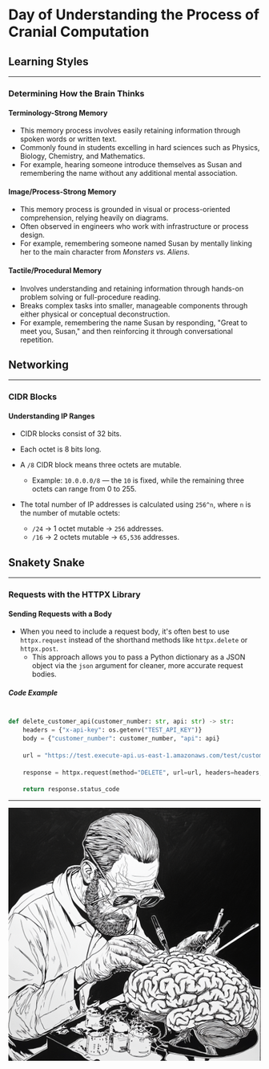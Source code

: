 # Day of Understanding the Process of Cranial Computation

## Learning Styles

---

### Determining How the Brain Thinks

#### Terminology-Strong Memory

- This memory process involves easily retaining information through spoken words or written text.
- Commonly found in students excelling in hard sciences such as Physics, Biology, Chemistry, and Mathematics.
- For example, hearing someone introduce themselves as Susan and remembering the name without any additional mental association.

#### Image/Process-Strong Memory

- This memory process is grounded in visual or process-oriented comprehension, relying heavily on diagrams.
- Often observed in engineers who work with infrastructure or process design.
- For example, remembering someone named Susan by mentally linking her to the main character from _Monsters vs. Aliens_.

#### Tactile/Procedural Memory

- Involves understanding and retaining information through hands-on problem solving or full-procedure reading.
- Breaks complex tasks into smaller, manageable components through either physical or conceptual deconstruction.
- For example, remembering the name Susan by responding, "Great to meet you, Susan," and then reinforcing it through conversational repetition.

## Networking

---

### CIDR Blocks

#### Understanding IP Ranges

- CIDR blocks consist of 32 bits.
- Each octet is 8 bits long.
- A `/8` CIDR block means three octets are mutable.

  - Example: `10.0.0.0/8` — the `10` is fixed, while the remaining three octets can range from 0 to 255.

- The total number of IP addresses is calculated using `256^n`, where `n` is the number of mutable octets:
  - `/24` → 1 octet mutable → `256` addresses.
  - `/16` → 2 octets mutable → `65,536` addresses.

## Snakety Snake

---

### Requests with the HTTPX Library

#### Sending Requests with a Body

- When you need to include a request body, it's often best to use `httpx.request` instead of the shorthand methods like `httpx.delete` or `httpx.post`.
  - This approach allows you to pass a Python dictionary as a JSON object via the `json` argument for cleaner, more accurate request bodies.

##### Code Example

```python

def delete_customer_api(customer_number: str, api: str) -> str:
    headers = {"x-api-key": os.getenv("TEST_API_KEY")}
    body = {"customer_number": customer_number, "api": api}

    url = "https://test.execute-api.us-east-1.amazonaws.com/test/customer/API"

    response = httpx.request(method="DELETE", url=url, headers=headers, json=body)

    return response.status_code
```

---

![Cranial Creator](./assets/cranialCreator.png)
